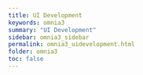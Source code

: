 ```yaml
---
title: UI Development
keywords: omnia3
summary: "UI Development"
sidebar: omnia3_sidebar
permalink: omnia3_uidevelopment.html
folder: omnia3
toc: false
---
```

